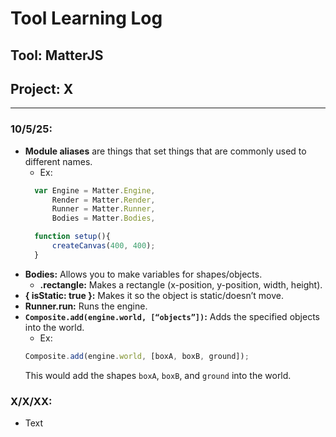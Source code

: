 # Tool Learning Log

## Tool: **MatterJS**

## Project: **X**

---

### 10/5/25:
* **Module aliases** are things that set things that are commonly used to different names.
  * Ex:
  ```js
    var Engine = Matter.Engine,
        Render = Matter.Render,
        Runner = Matter.Runner,
        Bodies = Matter.Bodies,

    function setup(){
        createCanvas(400, 400);
    }
  ```
* **Bodies:** Allows you to make variables for shapes/objects.
  * **.rectangle:** Makes a rectangle (x-position, y-position, width, height).
* **{ isStatic: true }:** Makes it so the object is static/doesn’t move.
* **Runner.run:** Runs the engine.
* **`Composite.add(engine.world, [“objects”])`:** Adds the specified objects into the world.
  * Ex:
  ```js
  Composite.add(engine.world, [boxA, boxB, ground]);
  ```
  This would add the shapes `boxA`, `boxB`, and `ground` into the world.

### X/X/XX:
* Text


<!--
* Links you used today (websites, videos, etc)
* Things you tried, progress you made, etc
* Challenges, a-ha moments, etc
* Questions you still have
* What you're going to try next
-->
